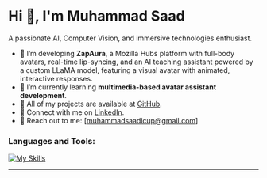 # Hi 👋, I'm Muhammad Saad

A passionate AI, Computer Vision, and immersive technologies enthusiast.

- 🔭 I’m developing **ZapAura**, a Mozilla Hubs platform with full-body avatars, real-time lip-syncing, and an AI teaching assistant powered by a custom LLaMA model, featuring a visual avatar with animated, interactive responses.
- 🌱 I’m currently learning **multimedia-based avatar assistant development**.
- 💼 All of my projects are available at [GitHub](https://github.com/muhammadsaadkhankori).
- 🤝 Connect with me on [LinkedIn](https://www.linkedin.com/public-profile/settings?trk=d_flagship3_profile_self_view_public_profile).
- 📧 Reach out to me: [muhammadsaadicup@gmail.com]

### Languages and Tools:
[![My Skills](https://skillicons.dev/icons?i=js,ts,python,cpp,html,css,github,docker&theme=dark)](https://skillicons.dev)

---
